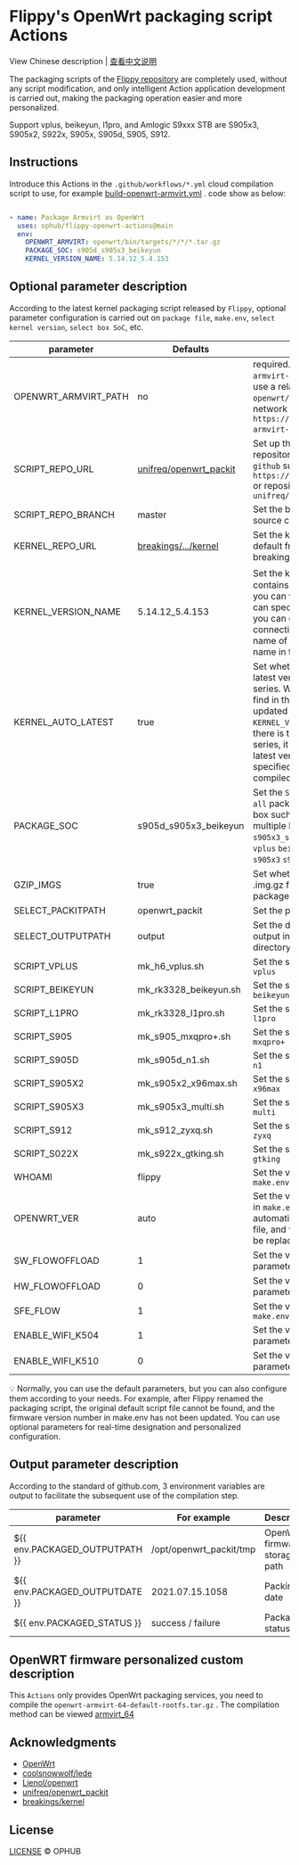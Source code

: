 # Flippy's OpenWrt packaging script Actions

View Chinese description  |  [查看中文说明](README.cn.md)

The packaging scripts of the [Flippy repository](https://github.com/unifreq/openwrt_packit) are completely used, without any script modification, and only intelligent Action application development is carried out, making the packaging operation easier and more personalized.

Support vplus, beikeyun, l1pro, and Amlogic S9xxx STB are S905x3, S905x2, S922x, S905x, S905d, S905, S912.

## Instructions

Introduce this Actions in the `.github/workflows/*.yml` cloud compilation script to use, for example [build-openwrt-armvirt.yml](https://github.com/ophub/op/blob/main/.github/workflows/build-openwrt-armvirt.yml#L144) . code show as below:

```yaml

- name: Package Armvirt as OpenWrt
  uses: ophub/flippy-openwrt-actions@main
  env:
    OPENWRT_ARMVIRT: openwrt/bin/targets/*/*/*.tar.gz
    PACKAGE_SOC: s905d_s905x3_beikeyun
    KERNEL_VERSION_NAME: 5.14.12_5.4.153

```

## Optional parameter description

According to the latest kernel packaging script released by `Flippy`, optional parameter configuration is carried out on `package file`, `make.env`, `select kernel version`, `select box SoC`, etc.

| parameter              | Defaults               | Description                                                   |
|------------------------|------------------------|---------------------------------------------------------------|
| OPENWRT_ARMVIRT_PATH   | no                     | required. Set the file path of `openwrt-armvirt-64-default-rootfs.tar.gz` , you can use a relative path such as `openwrt/bin/targets/*/*/*.tar.gz` or the network file download address. E.g `https://github.com/*/releases/*/openwrt-armvirt-64-default-rootfs.tar.gz` . |
| SCRIPT_REPO_URL        | [unifreq/openwrt_packit](https://github.com/ophub/flippy-openwrt-actions/blob/main/openwrt_flippy.sh#L21) | Set up the packaging script source code repository. You can fill in the full URL of `github` such as `https://github.com/unifreq/openwrt_packit` or repository/project abbreviation such as `unifreq/openwrt_packit` |
| SCRIPT_REPO_BRANCH     | master                 | Set the branch of the packaged script source code repository. |
| KERNEL_REPO_URL        | [breakings/.../kernel](https://github.com/ophub/flippy-openwrt-actions/blob/main/openwrt_flippy.sh#L23) | Set the kernel download address, Used by default from [kernel](https://github.com/breakings/OpenWrt/tree/main/opt/kernel) maintained by breakings. |
| KERNEL_VERSION_NAME    | 5.14.12_5.4.153        | Set the kernel version，[kernel](https://github.com/breakings/OpenWrt/tree/main/opt/kernel) library contains many original kernels of `Flippy`, you can view and choose to specify. you can specify a single kernel such as `5.4.153`, you can choose multiple kernel to use `_` connection such as `5.14.12_5.4.153` . The name of the kernel is subject to the folder name in the kernel directory. |
| KERNEL_AUTO_LATEST     | true                   | Set whether to automatically adopt the latest version of the kernel of the same series. When it is `true`, it will automatically find in the kernel library whether there is an updated version of the kernel specified in `KERNEL_VERSION_NAME` such as 5.4.153. If there is the latest version of 5.4 same series, it will automatically Replace with the latest version. When set to `false`, the specified version of the kernel will be compiled. |
| PACKAGE_SOC            | s905d_s905x3_beikeyun  | Set the `SoC` of the packaging box, the default `all` packs all boxes, you can specify a single box such as `s905x3`, you can choose multiple boxes to use `_` connection such as `s905x3_s905d` . SOC code of each box is: `vplus` `beikeyun` `l1pro` `s905` `s905d` `s905x2` `s905x3` `s912` `s922x` |
| GZIP_IMGS              | true                   | Set whether to automatically compress to .img.gz file after packaging (compression package upload and download faster) |
| SELECT_PACKITPATH      | openwrt_packit         | Set the packit directory under `/opt` |
| SELECT_OUTPUTPATH      | output                 | Set the directory name of the firmware output in the `${SELECT_PACKITPATH}` directory. |
| SCRIPT_VPLUS           | mk_h6_vplus.sh         | Set the script file name for packaging `h6 vplus` |
| SCRIPT_BEIKEYUN        | mk_rk3328_beikeyun.sh  | Set the script file name for packaging `rk3328 beikeyun` |
| SCRIPT_L1PRO           | mk_rk3328_l1pro.sh     | Set the script file name for packaging `rk3328 l1pro` |
| SCRIPT_S905            | mk_s905_mxqpro+.sh     | Set the script file name for packaging `s905 mxqpro+` |
| SCRIPT_S905D           | mk_s905d_n1.sh         | Set the script file name for packaging `s905d n1` |
| SCRIPT_S905X2          | mk_s905x2_x96max.sh    | Set the script file name for packaging `s905x2 x96max` |
| SCRIPT_S905X3          | mk_s905x3_multi.sh     | Set the script file name for packaging `s905x3 multi` |
| SCRIPT_S912            | mk_s912_zyxq.sh        | Set the script file name for packaging `s912 zyxq` |
| SCRIPT_S022X           | mk_s922x_gtking.sh     | Set the script file name for packaging `s922x gtking` |
| WHOAMI                 | flippy                 | Set the value of the `WHOAMI` parameter in `make.env` |
| OPENWRT_VER            | auto                   | Set the value of the `OPENWRT_VER` parameter in `make.env`. The default `auto` will automatically inherit the assignment in the file, and when set to other parameters, it will be replaced with custom parameters. |
| SW_FLOWOFFLOAD         | 1                      | Set the value of the `SW_FLOWOFFLOAD` parameter in `make.env` |
| HW_FLOWOFFLOAD         | 0                      | Set the value of the `HW_FLOWOFFLOAD` parameter in `make.env` |
| SFE_FLOW               | 1                      | Set the value of the `SFE_FLOW` parameter in `make.env` |
| ENABLE_WIFI_K504       | 1                      | Set the value of the `ENABLE_WIFI_K504` parameter in `make.env` |
| ENABLE_WIFI_K510       | 0                      | Set the value of the `ENABLE_WIFI_K510` parameter in `make.env` |

💡 Normally, you can use the default parameters, but you can also configure them according to your needs. For example, after Flippy renamed the packaging script, the original default script file cannot be found, and the firmware version number in make.env has not been updated. You can use optional parameters for real-time designation and personalized configuration.

## Output parameter description

According to the standard of github.com, 3 environment variables are output to facilitate the subsequent use of the compilation step.

| parameter                                | For example             | Description                   |
|------------------------------------------|-------------------------|-------------------------------|
| ${{ env.PACKAGED_OUTPUTPATH }}           | /opt/openwrt_packit/tmp | OpenWrt firmware storage path |
| ${{ env.PACKAGED_OUTPUTDATE }}           | 2021.07.15.1058         | Packing date                  |
| ${{ env.PACKAGED_STATUS }}               | success / failure       | Package status                |

## OpenWRT firmware personalized custom description

This `Actions` only provides OpenWrt packaging services, you need to compile the `openwrt-armvirt-64-default-rootfs.tar.gz` . The compilation method can be viewed [armvirt_64](https://github.com/ophub/op/tree/main/router/armvirt_64)

## Acknowledgments

- [OpenWrt](https://github.com/openwrt/openwrt)
- [coolsnowwolf/lede](https://github.com/coolsnowwolf/lede)
- [Lienol/openwrt](https://github.com/Lienol/openwrt)
- [unifreq/openwrt_packit](https://github.com/unifreq/openwrt_packit)
- [breakings/kernel](https://github.com/breakings/OpenWrt/tree/main/opt/kernel)

## License

[LICENSE](https://github.com/ophub/flippy-openwrt-actions/blob/main/LICENSE) © OPHUB

